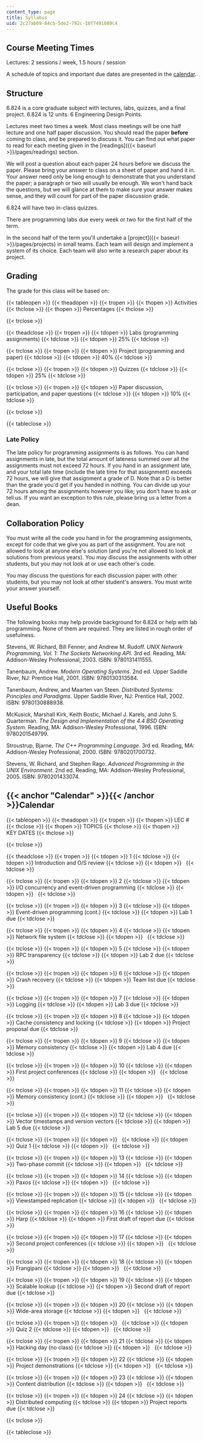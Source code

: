 ```yaml
---
content_type: page
title: Syllabus
uid: 2c27ab09-84cb-5de2-792c-18f7491089c4
---
```


Course Meeting Times
--------------------

Lectures: 2 sessions / week, 1.5 hours / session

A schedule of topics and important due dates are presented in the [calendar](#Calendar).

Structure
---------

6.824 is a core graduate subject with lectures, labs, quizzes, and a final project. 6.824 is 12 units. 6 Engineering Design Points.

Lectures meet two times a week. Most class meetings will be one half lecture and one half paper discussion. You should read the paper **before** coming to class, and be prepared to discuss it. You can find out what paper to read for each meeting given in the [readings]({{< baseurl >}}/pages/readings) section.

We will post a question about each paper 24 hours before we discuss the paper. Please bring your answer to class on a sheet of paper and hand it in. Your answer need only be long enough to demonstrate that you understand the paper; a paragraph or two will usually be enough. We won't hand back the questions, but we will glance at them to make sure your answer makes sense, and they will count for part of the paper discussion grade.

6.824 will have two in-class quizzes.

There are programming labs due every week or two for the first half of the term.

In the second half of the term you'll undertake a [project]({{< baseurl >}}/pages/projects) in small teams. Each team will design and implement a system of its choice. Each team will also write a research paper about its project.

Grading
-------

The grade for this class will be based on:

{{< tableopen >}}
{{< theadopen >}}
{{< tropen >}}
{{< thopen >}}
Activities
{{< thclose >}}
{{< thopen >}}
Percentages
{{< thclose >}}

{{< trclose >}}

{{< theadclose >}}
{{< tropen >}}
{{< tdopen >}}
Labs (programming assignments)
{{< tdclose >}}
{{< tdopen >}}
25%
{{< tdclose >}}

{{< trclose >}}
{{< tropen >}}
{{< tdopen >}}
Project (programming and paper)
{{< tdclose >}}
{{< tdopen >}}
40%
{{< tdclose >}}

{{< trclose >}}
{{< tropen >}}
{{< tdopen >}}
Quizzes
{{< tdclose >}}
{{< tdopen >}}
25%
{{< tdclose >}}

{{< trclose >}}
{{< tropen >}}
{{< tdopen >}}
Paper discussion, participation, and paper questions
{{< tdclose >}}
{{< tdopen >}}
10%
{{< tdclose >}}

{{< trclose >}}

{{< tableclose >}}

### Late Policy

The late policy for programming assignments is as follows. You can hand assignments in late, but the total amount of lateness summed over all the assignments must not exceed 72 hours. If you hand in an assignment late, and your total late time (include the late time for that assignment) exceeds 72 hours, we will give that assignment a grade of D. Note that a D is better than the grade you'd get if you handed in nothing. You can divide up your 72 hours among the assignments however you like; you don't have to ask or tell us. If you want an exception to this rule, please bring us a letter from a dean.

Collaboration Policy
--------------------

You must write all the code you hand in for the programming assignments, except for code that we give you as part of the assignment. You are not allowed to look at anyone else's solution (and you're not allowed to look at solutions from previous years). You may discuss the assignments with other students, but you may not look at or use each other's code.

You may discuss the questions for each discussion paper with other students, but you may not look at other student's answers. You must write your answer yourself.

Useful Books
------------

The following books may help provide background for 6.824 or help with lab programming. None of them are required. They are listed in rough order of usefulness.

Stevens, W. Richard, Bill Fenner, and Andrew M. Rudoff. _UNIX Network Programming, Vol. 1: The Sockets Networking API_. 3rd ed. Reading, MA: Addison-Wesley Professional, 2003. ISBN: 9780131411555.

Tanenbaum, Andrew. _Modern Operating Systems_. 2nd ed. Upper Saddle River, NJ: Prentice Hall, 2001. ISBN: 9780130313584.

Tanenbaum, Andrew, and Maarten van Steen. _Distributed Systems: Principles and Paradigms_. Upper Saddle River, NJ: Prentice Hall, 2002. ISBN: 9780130888938.

McKusick, Marshall Kirk, Keith Bostic, Michael J. Karels, and John S. Quarterman. _The Design and Implementation of the 4.4 BSD Operating System_. Reading, MA: Addison-Wesley Professional, 1996. ISBN: 9780201549799.

Stroustrup, Bjarne. _The C++ Programming Language_. 3rd ed. Reading, MA: Addison-Wesley Professional, 2000. ISBN: 9780201700732.

Stevens, W. Richard, and Stephen Rago. _Advanced Programming in the UNIX Environment_. 2nd ed. Reading, MA: Addison-Wesley Professional, 2005. ISBN: 9780201433074.

{{< anchor "Calendar" >}}{{< /anchor >}}Calendar
------------------------------------------------

{{< tableopen >}}
{{< theadopen >}}
{{< tropen >}}
{{< thopen >}}
LEC #
{{< thclose >}}
{{< thopen >}}
TOPICS
{{< thclose >}}
{{< thopen >}}
KEY DATES
{{< thclose >}}

{{< trclose >}}

{{< theadclose >}}
{{< tropen >}}
{{< tdopen >}}
1
{{< tdclose >}}
{{< tdopen >}}
Introduction and O/S review
{{< tdclose >}}
{{< tdopen >}}
 
{{< tdclose >}}

{{< trclose >}}
{{< tropen >}}
{{< tdopen >}}
2
{{< tdclose >}}
{{< tdopen >}}
I/O concurrency and event-driven programming
{{< tdclose >}}
{{< tdopen >}}
 
{{< tdclose >}}

{{< trclose >}}
{{< tropen >}}
{{< tdopen >}}
3
{{< tdclose >}}
{{< tdopen >}}
Event-driven programming (cont.)
{{< tdclose >}}
{{< tdopen >}}
Lab 1 due
{{< tdclose >}}

{{< trclose >}}
{{< tropen >}}
{{< tdopen >}}
4
{{< tdclose >}}
{{< tdopen >}}
Network file system
{{< tdclose >}}
{{< tdopen >}}
 
{{< tdclose >}}

{{< trclose >}}
{{< tropen >}}
{{< tdopen >}}
5
{{< tdclose >}}
{{< tdopen >}}
RPC transparency
{{< tdclose >}}
{{< tdopen >}}
Lab 2 due
{{< tdclose >}}

{{< trclose >}}
{{< tropen >}}
{{< tdopen >}}
6
{{< tdclose >}}
{{< tdopen >}}
Crash recovery
{{< tdclose >}}
{{< tdopen >}}
Team list due
{{< tdclose >}}

{{< trclose >}}
{{< tropen >}}
{{< tdopen >}}
7
{{< tdclose >}}
{{< tdopen >}}
Logging
{{< tdclose >}}
{{< tdopen >}}
Lab 3 due
{{< tdclose >}}

{{< trclose >}}
{{< tropen >}}
{{< tdopen >}}
8
{{< tdclose >}}
{{< tdopen >}}
Cache consistency and locking
{{< tdclose >}}
{{< tdopen >}}
Project proposal due
{{< tdclose >}}

{{< trclose >}}
{{< tropen >}}
{{< tdopen >}}
9
{{< tdclose >}}
{{< tdopen >}}
Memory consistency
{{< tdclose >}}
{{< tdopen >}}
Lab 4 due
{{< tdclose >}}

{{< trclose >}}
{{< tropen >}}
{{< tdopen >}}
10
{{< tdclose >}}
{{< tdopen >}}
First project conferences
{{< tdclose >}}
{{< tdopen >}}
 
{{< tdclose >}}

{{< trclose >}}
{{< tropen >}}
{{< tdopen >}}
11
{{< tdclose >}}
{{< tdopen >}}
Memory consistency (cont.)
{{< tdclose >}}
{{< tdopen >}}
 
{{< tdclose >}}

{{< trclose >}}
{{< tropen >}}
{{< tdopen >}}
12
{{< tdclose >}}
{{< tdopen >}}
Vector timestamps and version vectors
{{< tdclose >}}
{{< tdopen >}}
Lab 5 due
{{< tdclose >}}

{{< trclose >}}
{{< tropen >}}
{{< tdopen >}}
 
{{< tdclose >}}
{{< tdopen >}}
Quiz 1
{{< tdclose >}}
{{< tdopen >}}
 
{{< tdclose >}}

{{< trclose >}}
{{< tropen >}}
{{< tdopen >}}
13
{{< tdclose >}}
{{< tdopen >}}
Two-phase commit
{{< tdclose >}}
{{< tdopen >}}
 
{{< tdclose >}}

{{< trclose >}}
{{< tropen >}}
{{< tdopen >}}
14
{{< tdclose >}}
{{< tdopen >}}
Paxos
{{< tdclose >}}
{{< tdopen >}}
 
{{< tdclose >}}

{{< trclose >}}
{{< tropen >}}
{{< tdopen >}}
15
{{< tdclose >}}
{{< tdopen >}}
Viewstamped replication
{{< tdclose >}}
{{< tdopen >}}
 
{{< tdclose >}}

{{< trclose >}}
{{< tropen >}}
{{< tdopen >}}
16
{{< tdclose >}}
{{< tdopen >}}
Harp
{{< tdclose >}}
{{< tdopen >}}
First draft of report due
{{< tdclose >}}

{{< trclose >}}
{{< tropen >}}
{{< tdopen >}}
17
{{< tdclose >}}
{{< tdopen >}}
Second project conferences
{{< tdclose >}}
{{< tdopen >}}
 
{{< tdclose >}}

{{< trclose >}}
{{< tropen >}}
{{< tdopen >}}
18
{{< tdclose >}}
{{< tdopen >}}
Frangipani
{{< tdclose >}}
{{< tdopen >}}
 
{{< tdclose >}}

{{< trclose >}}
{{< tropen >}}
{{< tdopen >}}
19
{{< tdclose >}}
{{< tdopen >}}
Scalable lookup
{{< tdclose >}}
{{< tdopen >}}
Second draft of report due
{{< tdclose >}}

{{< trclose >}}
{{< tropen >}}
{{< tdopen >}}
20
{{< tdclose >}}
{{< tdopen >}}
Wide-area storage
{{< tdclose >}}
{{< tdopen >}}
 
{{< tdclose >}}

{{< trclose >}}
{{< tropen >}}
{{< tdopen >}}
 
{{< tdclose >}}
{{< tdopen >}}
Quiz 2
{{< tdclose >}}
{{< tdopen >}}
 
{{< tdclose >}}

{{< trclose >}}
{{< tropen >}}
{{< tdopen >}}
21
{{< tdclose >}}
{{< tdopen >}}
Hacking day (no class)
{{< tdclose >}}
{{< tdopen >}}
 
{{< tdclose >}}

{{< trclose >}}
{{< tropen >}}
{{< tdopen >}}
22
{{< tdclose >}}
{{< tdopen >}}
Project demonstrations
{{< tdclose >}}
{{< tdopen >}}
 
{{< tdclose >}}

{{< trclose >}}
{{< tropen >}}
{{< tdopen >}}
23
{{< tdclose >}}
{{< tdopen >}}
Content distribution
{{< tdclose >}}
{{< tdopen >}}
 
{{< tdclose >}}

{{< trclose >}}
{{< tropen >}}
{{< tdopen >}}
24
{{< tdclose >}}
{{< tdopen >}}
Distributed computing
{{< tdclose >}}
{{< tdopen >}}
Project reports due
{{< tdclose >}}

{{< trclose >}}

{{< tableclose >}}